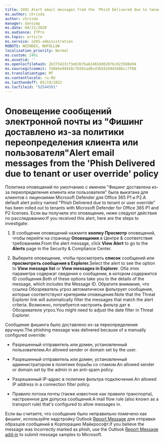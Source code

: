 ```yaml
---
title: 2491 Alert email messages from the 'Phish Delivered due to tenant or user override' policy
ms.author: chrisda
author: chrisda
manager: dansimp
ms.date: 04/21/2020
ms.audience: ITPro
ms.topic: article
ms.service: o365-administration
ROBOTS: NOINDEX, NOFOLLOW
localization_priority: Normal
ms.custom: 2491
ms.assetid: ''
ms.openlocfilehash: 2b373423cf3e63b76a62465dd62076c023580e94
ms.sourcegitcommit: f4866e94918c7b591ad0cd3b58169d340bcc7f00
ms.translationtype: MT
ms.contentlocale: ru-RU
ms.lasthandoff: 05/19/2021
ms.locfileid: "52544591"
---
```

# <a name="alert-email-messages-from-the-phish-delivered-due-to-tenant-or-user-override-policy"></a><span data-ttu-id="f0116-102">Оповещение сообщений электронной почты из "Фишинг доставлено из-за политики переопределения клиента или пользователя"</span><span class="sxs-lookup"><span data-stu-id="f0116-102">Alert email messages from the 'Phish Delivered due to tenant or user override' policy</span></span>

<span data-ttu-id="f0116-103">Политика оповещений по умолчанию с именем "Фишинг доставлена из-за переопределения клиента или пользователя" была выкатана для клиентов с лицензиями Microsoft Defender для Office 365 P1 и P2.</span><span class="sxs-lookup"><span data-stu-id="f0116-103">A default alert policy named "Phish Delivered due to tenant or user override" has been rolled out to tenants with Microsoft Defender for Office 365 P1 and P2 licenses.</span></span> <span data-ttu-id="f0116-104">Если вы получили это оповещение, ниже следуют действия по расследованию:</span><span class="sxs-lookup"><span data-stu-id="f0116-104">If you received this alert, here are the steps to investigate:</span></span>

1. <span data-ttu-id="f0116-105">В сообщении оповещений нажмите **кнопку Просмотр** оповещений, чтобы перейти на страницу **Оповещения** в Центре & соответствия требованиям.</span><span class="sxs-lookup"><span data-stu-id="f0116-105">From the alert message, click **View Alert** to go to the **Alerts** page in the Security & Compliance Center.</span></span>

2. <span data-ttu-id="f0116-106">Выберите оповещение, чтобы просмотреть **список** сообщений или **просмотреть сообщения в Explorer.**</span><span class="sxs-lookup"><span data-stu-id="f0116-106">Select the alert to see the option to **View message list** or **View messages in Explorer**.</span></span> <span data-ttu-id="f0116-107">Оба этих параметра содержат сведения о сообщении, в котором содержится ID сообщения.</span><span class="sxs-lookup"><span data-stu-id="f0116-107">Both of these options take you to the details of the message, which includes the Message ID.</span></span> <span data-ttu-id="f0116-108">Обратите внимание, что ссылка Обозреватель угроз автоматически фильтрует сообщения, которые соответствуют критериям оповещения.</span><span class="sxs-lookup"><span data-stu-id="f0116-108">Note that the Threat Explorer link will automatically filter the messages that match the alert criteria.</span></span> <span data-ttu-id="f0116-109">Возможно, потребуется настроить фильтр дат в Обозревателе угроз.</span><span class="sxs-lookup"><span data-stu-id="f0116-109">You might need to adjust the date filter in Threat Explorer.</span></span>

<span data-ttu-id="f0116-110">Сообщение фишинга было доставлено из-за переопределения вручную:</span><span class="sxs-lookup"><span data-stu-id="f0116-110">The phishing message was delivered because of a manually configured override:</span></span>

- <span data-ttu-id="f0116-111">Разрешенный отправитель или домен, установленный пользователем.</span><span class="sxs-lookup"><span data-stu-id="f0116-111">An allowed sender or domain set by the user.</span></span>

- <span data-ttu-id="f0116-112">Разрешенный отправитель или домен, установленный администратором в политике борьбы со спамом.</span><span class="sxs-lookup"><span data-stu-id="f0116-112">An allowed sender or domain set by the admin in an anti-spam policy.</span></span>

- <span data-ttu-id="f0116-113">Разрешенный IP-адрес в политике фильтра подключения.</span><span class="sxs-lookup"><span data-stu-id="f0116-113">An allowed IP address in a connection filter policy.</span></span>

- <span data-ttu-id="f0116-114">Правило потока почты (также известное как правило транспорта), настроенное для допуска сообщений.</span><span class="sxs-lookup"><span data-stu-id="f0116-114">A mail flow rule (also known as a transport rule) that's configured to allow messages in.</span></span>

<span data-ttu-id="f0116-115">Если вы считаете, что сообщение было неправильно помечено как фишинг, используйте надстройку Outlook [Report Message](https://support.office.com/article/b5caa9f1-cdf3-4443-af8c-ff724ea719d2) для отправки образцов сообщений в Корпорацию Майкрософт.</span><span class="sxs-lookup"><span data-stu-id="f0116-115">If you believe the message was incorrectly marked as phish, use the Outlook [Report Message add-in](https://support.office.com/article/b5caa9f1-cdf3-4443-af8c-ff724ea719d2) to submit message samples to Microsoft.</span></span>
